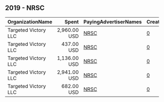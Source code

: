 ## 2019 - NRSC 
|OrganizationName|Spent|PayingAdvertiserNames|CreativeUrls|Impressions|Genders|AgeBrackets|CountryCodes|BillingAddresses|CandidateBallotInformation|
|:---|---:|:---|:---|---:|:---|:---|:---|:---|:---|
|Targeted Victory  LLC|2,960.00 USD|[NRSC](2019/NRSC.md)|[0](https://www.snap.com/political-ads/asset/434d52ad8d082364d3857609a4c49ef2e3927e12e869b526a3c15eac18dcab8a?mediaType=mp4)|794,956||18+|united states|"1100 Wilson Blvd, 10th Floor,Arlington,22209,US"||
|Targeted Victory  LLC|437.00 USD|[NRSC](2019/NRSC.md)|[0](https://www.snap.com/political-ads/asset/30409b6ca7a7fdcc53c5379f022dcafaca65ab1db6c99f5d4af2604d3e41c1ba?mediaType=mp4)|106,528||18+|united states|"1100 Wilson Blvd, 10th Floor,Arlington,22209,US"||
|Targeted Victory  LLC|1,136.00 USD|[NRSC](2019/NRSC.md)|[0](https://www.snap.com/political-ads/asset/d907b8dddcddafa0652d6f416438473ee80d493bfc0f1d5b5a43754cf356b36c?mediaType=mp4)|279,154||18+|united states|"1100 Wilson Blvd, 10th Floor,Arlington,22209,US"||
|Targeted Victory  LLC|2,941.00 USD|[NRSC](2019/NRSC.md)|[0](https://www.snap.com/political-ads/asset/8eb04f062ff05fbb78eec1ef14e6eca67dfd352518e700cd9309f9653dc479aa?mediaType=mp4)|757,100||18+|united states|"1100 Wilson Blvd, 10th Floor,Arlington,22209,US"||
|Targeted Victory  LLC|682.00 USD|[NRSC](2019/NRSC.md)|[0](https://www.snap.com/political-ads/asset/67b64479290ec159511526c951923e357ac260d8e47819348fff96609f337334?mediaType=mp4)|168,879||18+|united states|"1100 Wilson Blvd, 10th Floor,Arlington,22209,US"||
